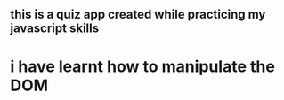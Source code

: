 ## this is a quiz app created while practicing my javascript skills
# i have learnt how to manipulate the DOM